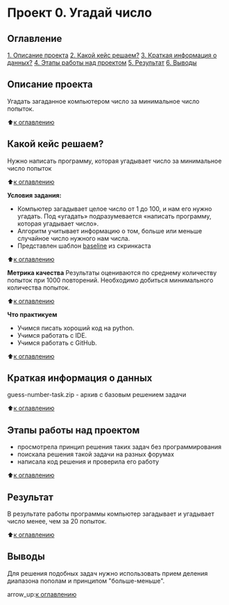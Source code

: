 # Проект 0. Угадай число

## Оглавление
[1. Описание проекта](https://github.com/rayennorv/sf_DS/tree/main/project_0/README.md#Описание-проекта)
[2. Какой кейс решаем?](https://github.com/rayennorv/sf_DS/tree/main/project_0/README.md#Какой-кейс-решаем)
[3. Краткая информация о данных?](https://github.com/rayennorv/sf_DS/tree/main/project_0/README.md#Краткая-информация-о-данных)
[4. Этапы работы над проектом](https://github.com/rayennorv/sf_DS/tree/main/project_0/README.md#Этапы-работы-над-проектом)
[5. Результат](https://github.com/rayennorv/sf_DS/tree/main/project_0/README.md#Результат)
[6. Выводы](https://github.com/rayennorv/sf_DS/tree/main/project_0/README.md#Выводы)

## Описание проекта
Угадать загаданное компьютером число за минимальное число попыток.

:arrow_up:[к оглавлению](https://github.com/rayennorv/sf_DS/blob/main/project_0/README.md#Оглавление)

## Какой кейс решаем?
Нужно написать программу, которая угадывает число за минимальное число попыток

:arrow_up:[к оглавлению](https://github.com/rayennorv/sf_DS/blob/main/project_0/README.md#Оглавление)

**Условия задания:**
- Компьютер загадывает целое число от 1 до 100, и нам его нужно угадать. Под «угадать» подразумевается «написать программу, которая угадывает число».
- Алгоритм учитывает информацию о том, больше или меньше случайное число нужного нам числа.
- Представлен шаблон [baseline](https://colab.research.google.com/drive/1k2WZD8PWWOYFHrpAJoB2eZw06ID7KnFA) из скринкаста

:arrow_up:[к оглавлению](https://github.com/rayennorv/sf_DS/blob/main/project_0/README.md#Оглавление)

**Метрика качества**
Результаты оцениваются по среднему количеству попыток при 1000 повторений. Необходимо добиться минимального количества попыток.

:arrow_up:[к оглавлению](https://github.com/rayennorv/sf_DS/blob/main/project_0/README.md#Оглавление)

**Что практикуем**
- Учимся писать хороший код на python.
- Учимся работать с IDE.
- Учимся работать с GitHub.

:arrow_up:[к оглавлению](https://github.com/rayennorv/sf_DS/blob/main/project_0/README.md#Оглавление)

## Краткая информация о данных
guess-number-task.zip - архив с базовым решением задачи

:arrow_up:[к оглавлению](https://github.com/rayennorv/sf_DS/blob/main/project_0/README.md#Оглавление)

## Этапы работы над проектом
- просмотрела принцип решения таких задач без программирования
- поискала решения такой задачи на разных форумах
- написала код решения и проверила его работу

:arrow_up:[к оглавлению](https://github.com/rayennorv/sf_DS/blob/main/project_0/README.md#Оглавление)

## Результат
В результате работы программы компьютер загадывает и угадывает число менее, чем за 20 попыток.

:arrow_up:[к оглавлению](https://github.com/rayennorv/sf_DS/blob/main/project_0/README.md#Оглавление)

## Выводы
Для решения подобных задач нужно использовать прием деления диапазона пополам и принципом "больше-меньше".

arrow_up:[к оглавлению](https://github.com/rayennorv/sf_DS/blob/main/project_0/README.md#Оглавление)